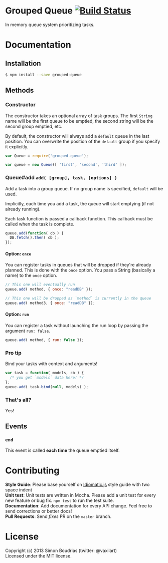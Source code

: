 Grouped Queue [![Build Status](https://travis-ci.org/SBoudrias/grouped-queue.svg?branch=master)](https://travis-ci.org/SBoudrias/grouped-queue)
==============

In memory queue system prioritizing tasks.


Documentation
=============

Installation
-------------

``` bash
$ npm install --save grouped-queue
```

Methods
------------

### Constructor

The constructor takes an optional array of task groups. The first `String` name will be the first queue to be emptied, the second string will be the second group emptied, etc.

By default, the constructor will always add a `default` queue in the last position. You can overwrite the position of the `default` group if you specify it explicitly.

``` javascript
var Queue = require('grouped-queue');

var queue = new Queue([ 'first', 'second', 'third' ]);
```

### Queue#add `add( [group], task, [options] )`

Add a task into a group queue. If no group name is specified, `default` will be used.

Implicitly, each time you add a task, the queue will start emptying (if not already running).

Each task function is passed a callback function. This callback must be called when the task is complete.

``` javascript
queue.add(function( cb ) {
  DB.fetch().then( cb );
});
```

#### Option: `once`

You can register tasks in queues that will be dropped if they're already planned. This is done with the `once` option. You pass a String (basically a name) to the `once` option.

``` javascript
// This one will eventually run
queue.add( method, { once: "readDB" });

// This one will be dropped as `method` is currently in the queue
queue.add( method3, { once: "readDB" });
```

#### Option: `run`

You can register a task without launching the run loop by passing the argument `run: false`.

```javascript
queue.add( method, { run: false });
```

### Pro tip

Bind your tasks with context and arguments!

``` javascript
var task = function( models, cb ) {
  /* you get `models` data here! */
};
queue.add( task.bind(null, models) );
```

### That's all?

Yes!

Events
-------------

### `end`

This event is called **each time** the queue emptied itself.


Contributing
=====================

**Style Guide**: Please base yourself on [Idiomatic.js](https://github.com/rwldrn/idiomatic.js) style guide with two space indent  
**Unit test**: Unit tests are written in Mocha. Please add a unit test for every new feature
or bug fix. `npm test` to run the test suite.  
**Documentation**: Add documentation for every API change. Feel free to send corrections
or better docs!  
**Pull Requests**: Send _fixes_ PR on the `master` branch.


License
=====================

Copyright (c) 2013 Simon Boudrias (twitter: @vaxilart)  
Licensed under the MIT license.
